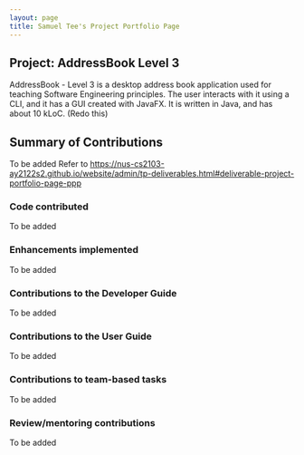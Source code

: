 ```yaml
---
layout: page
title: Samuel Tee's Project Portfolio Page
---
```

## Project: AddressBook Level 3

AddressBook - Level 3 is a desktop address book application used for teaching Software Engineering principles. The user interacts with it using a CLI, and it has a GUI created with JavaFX. It is written in Java, and has about 10 kLoC.
(Redo this)

## Summary of Contributions
To be added
Refer to https://nus-cs2103-ay2122s2.github.io/website/admin/tp-deliverables.html#deliverable-project-portfolio-page-ppp

### Code contributed
To be added

### Enhancements implemented
To be added

### Contributions to the Developer Guide
To be added

### Contributions to the User Guide
To be added

### Contributions to team-based tasks
To be added

### Review/mentoring contributions
To be added
